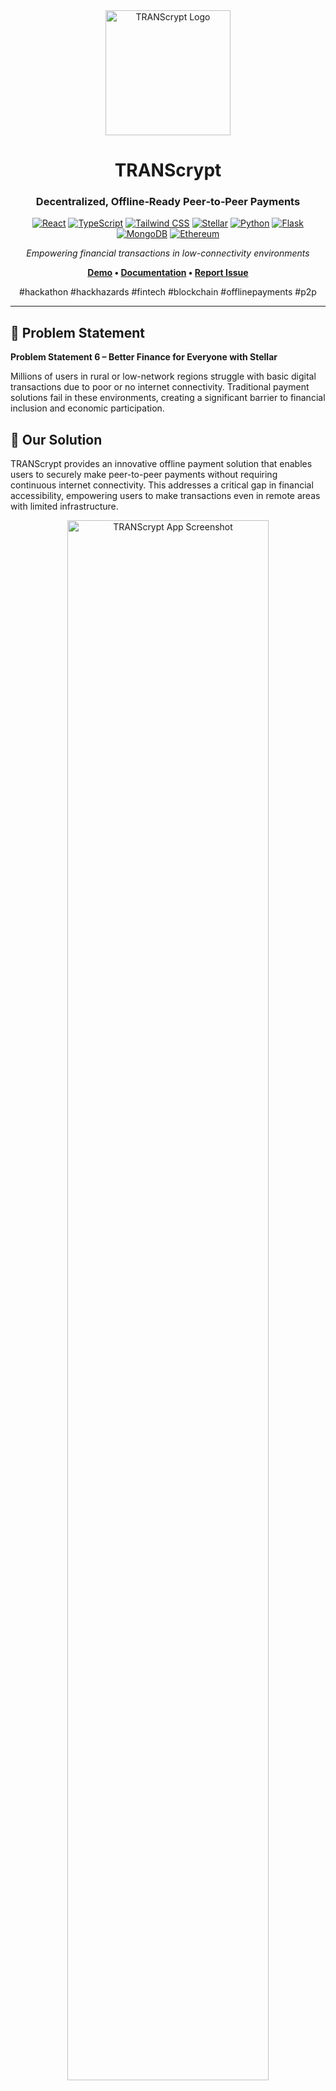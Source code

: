 <div align="center">
  <img src="src/assets/logo.png" alt="TRANScrypt Logo" width="200"/>
  
  # TRANScrypt
  ### Decentralized, Offline‑Ready Peer‑to‑Peer Payments

  [![React](https://img.shields.io/badge/React-20232A?style=for-the-badge&logo=react&logoColor=61DAFB)](https://reactjs.org/)
  [![TypeScript](https://img.shields.io/badge/TypeScript-007ACC?style=for-the-badge&logo=typescript&logoColor=white)](https://www.typescriptlang.org/)
  [![Tailwind CSS](https://img.shields.io/badge/Tailwind_CSS-38B2AC?style=for-the-badge&logo=tailwind-css&logoColor=white)](https://tailwindcss.com/)
  [![Stellar](https://img.shields.io/badge/Stellar-7D00FF?style=for-the-badge&logo=stellar&logoColor=white)](https://www.stellar.org/)
  [![Python](https://img.shields.io/badge/Python-3776AB?style=for-the-badge&logo=python&logoColor=white)](https://www.python.org/)
  [![Flask](https://img.shields.io/badge/Flask-000000?style=for-the-badge&logo=flask&logoColor=white)](https://flask.palletsprojects.com/)
  [![MongoDB](https://img.shields.io/badge/MongoDB-4EA94B?style=for-the-badge&logo=mongodb&logoColor=white)](https://www.mongodb.com/)
  [![Ethereum](https://img.shields.io/badge/Ethereum-3C3C3D?style=for-the-badge&logo=Ethereum&logoColor=white)](https://ethereum.org/)
  
  *Empowering financial transactions in low-connectivity environments*
  
  **[Demo](https://transcrypt.vercel.app) • [Documentation](https://github.com/kanaksharma67/transcrypt/wiki) • [Report Issue](https://github.com/kanaksharma67/transcrypt/issues)**
  
  #hackathon #hackhazards #fintech #blockchain #offlinepayments #p2p
</div>

---

## 🧩 Problem Statement

**Problem Statement 6 – Better Finance for Everyone with Stellar**

Millions of users in rural or low-network regions struggle with basic digital transactions due to poor or no internet connectivity. Traditional payment solutions fail in these environments, creating a significant barrier to financial inclusion and economic participation.

## 🎯 Our Solution

TRANScrypt provides an innovative offline payment solution that enables users to securely make peer-to-peer payments without requiring continuous internet connectivity. This addresses a critical gap in financial accessibility, empowering users to make transactions even in remote areas with limited infrastructure.

<div align="center">
  <img src="src/assets/app-screenshot.png" alt="TRANScrypt App Screenshot" width="80%"/>
</div>

## ✨ Key Features

| Feature | Description |
|---------|-------------|
| 🔄 **Secure Offline Transactions** | Sign and queue payments without internet connection |
| 📊 **Custom Bill Splitting** | Split bills equally or with custom ratios with just a few taps |
| 💱 **Real‑Time Currency Conversion** | Automatic FX rates applied at settlement time |
| 🔗 **On‑Chain Transparency** | All settled transactions recorded on blockchain for verification |
| 🌙 **Dark‑Themed, Modular UI** | Intuitive, adaptive design for any environment |
| 📥 **Offline Queue Management** | View, edit, or cancel pending transfers |
| 👥 **Group Payment Workflows** | Create "pools" for shared expenses |
| 🔔 **Rich Notifications** | Alerts for splits, payments, and sync status |
| 🔒 **Smart Contract Security** | Audited logic for dispute‑free settlements |

## 🛠️ Tech Stack

### Core Technologies
- **Frontend**: React.js with TypeScript, Tailwind CSS, Accertinity UI, GSAP
- **Backend**: Python, Flask, Stellar SDK
- **Blockchain**: Solidity smart contracts on Ethereum / EVM-compatible chain
- **Database**: IndexedDB (for offline), MongoDB (cloud sync)
- **Auth & Security**: JWT, client‑side cryptographic signing
- **APIs**: Custom Wallet Sync APIs
- **DevOps**: Docker, GitHub Actions, Vercel / AWS
- **Hosting**: Vercel (Frontend), Render (Backend)

### Partner Technologies
- ✅ **Monad**: Transaction achievement tracking and gamification
- ✅ **Fluvio**: Real-time financial dashboard and analytics
- ✅ **Screenpiece**: Screen-based analytics and user journey workflows
- ✅ **Stellar**: Core payment infrastructure, identity verification, and token management

## 🧠 Team

### Team Accers

| Member | Role | GitHub |
|--------|------|--------|
| Kanak Sharma | Frontend & UI/UX Lead | [GitHub](https://github.com/kanaksharma67) |
| Chirag Pandit | Frontend & UI/UX Lead | [GitHub](https://github.com/chiragpandit) |
| Swarajit Dey | AI-ML Lead | [GitHub](https://github.com/swarajitdey) |
| Akarshan | Blockchain Lead | [GitHub](https://github.com/akarshan) |

## 🚀 Our Approach

We chose this problem to tackle the real-world issue of financial exclusion in low-connectivity zones, aiming to bring a reliable and secure digital alternative to cash.

### Key Challenges Addressed:
- Enabling robust offline transaction protocols
- Designing an intuitive user interface for tech-novice users
- Ensuring security and validation without online verification

We implemented Bluetooth/NFC/local mesh networking for offline transfers and integrated an offline-first database model to ensure data persistence and integrity.

## 📂 Project Structure

\`\`\`bash
├── src/
│   ├── assets/              # Logos & screenshots
│   ├── components/          # UI components & hooks
│   ├── pages/
│   │   ├── /                # Landing
│   │   ├── /app             # Main dashboard
│   │   ├── /queue           # Offline transactions
│   │   ├── /split           # Bill splitting
│   │   └── /settings        # User preferences
│   ├── contracts/           # Solidity smart contracts
│   └── lib/                 # Blockchain & API utilities
├── server/
│   ├── controllers/
│   ├── routes/
│   └── services/
├── scripts/                 # Deployment & migration scripts
└── README.md
\`\`\`

## 🎥 Demo & Deliverables

- 🔗 [Demo Video](https://youtu.be/transcrypt-demo)
- 📦 [Deployed Site](https://transcrypt.vercel.app)
- 💻 [GitHub Frontend Repo](https://github.com/kanaksharma67/transcrypt)
- 🛠️ [GitHub Backend Repo](https://github.com/kanaksharma67/transcrypt-backend)
- 📊 [Presentation Slides](https://docs.google.com/presentation/d/transcrypt)

## 🚦 How to Run the Project

### Requirements:
- Node.js v16+
- Python 3.8+
- MongoDB (local or Atlas)
- Stellar testnet account

### Environment Setup:
Create a `.env` file in the root directory with:
\`\`\`
REACT_APP_API_URL=http://localhost:5000
REACT_APP_STELLAR_NETWORK=testnet
REACT_APP_MONGODB_URI=mongodb://localhost:27017/transcrypt
\`\`\`

### Local Development:

\`\`\`bash
# Clone the repo
git clone https://github.com/kanaksharma67/transcrypt

# Install frontend dependencies
cd transcrypt
npm install

# Start frontend development server
npm run dev

# In a separate terminal, set up the backend
cd server
python -m venv venv
source venv/bin/activate  # On Windows: venv\Scripts\activate
pip install -r requirements.txt

# Start backend server
python app.py
\`\`\`

Visit `http://localhost:3000` to see the application running.

## ⛔ Problems with Traditional Digital Wallets

<table>
  <tr>
    <th>Limitation</th>
    <th>TRANScrypt Solution</th>
  </tr>
  <tr>
    <td>🌐 <b>Constant internet requirement</b><br>Transactions fail in rural areas, remote locations, or during travel</td>
    <td>✅ Offline-first architecture with local transaction signing and queuing</td>
  </tr>
  <tr>
    <td>💱 <b>No multi-currency support</b><br>Can't convert between currencies automatically</td>
    <td>✅ Built-in currency conversion at settlement time with competitive rates</td>
  </tr>
  <tr>
    <td>🔄 <b>Lack of offline validation</b><br>Unconfirmed transactions lead to disputes</td>
    <td>✅ Cryptographic offline signing with blockchain settlement</td>
  </tr>
  <tr>
    <td>🏢 <b>Centralized dependency</b><br>Reduced transparency and privacy concerns</td>
    <td>✅ Decentralized architecture with on-chain verification</td>
  </tr>
</table>

## 🔮 Future Roadmap

- 🌍 **Global Expansion**: Support for additional currencies and regions
- 🤝 **Merchant Integration**: Tools for small businesses to accept offline payments
- 🔐 **Enhanced Security**: Biometric authentication and advanced encryption
- 🌐 **Mesh Network**: Expanded offline capabilities through local mesh networks
- 🗣️ **Localization**: Support for 10+ languages to improve accessibility
- 🤖 **AI Fraud Detection**: Machine learning models to identify suspicious transactions

## 🏆 Hackathon Journey

Our team embarked on this hackathon journey with a shared passion for financial inclusion. The biggest challenge we faced was designing a secure transaction protocol that works reliably offline while preventing double-spending. Through countless hours of brainstorming and testing, we developed our unique approach that combines local cryptographic signing with blockchain settlement.

Special thanks to the mentors who provided invaluable guidance, especially on integrating Stellar's payment infrastructure with our offline-first approach.

## 📜 License

This project is licensed under the MIT License - see the [LICENSE](LICENSE) file for details.

## 🙏 Acknowledgements

- Stellar Development Foundation for their robust payment infrastructure
- The open-source community for various libraries and tools
- HackHazards organizers for the opportunity to build this solution

---

<div align="center">
  <p>Made with ❤️ by Team Accers</p>
  <p>© 2025 TRANScrypt. All rights reserved.</p>
</div>
